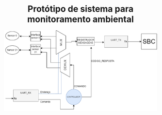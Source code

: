 <h1  align="center"> Protótipo de sistema para monitoramento ambiental </h1>

<img src ="imagens/imagem1 - Copia.png" align="center"> 

